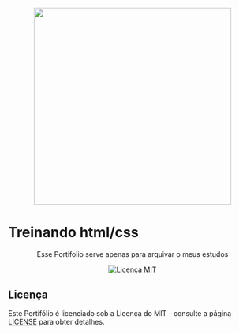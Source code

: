 <h1 align="center">
<br>
 <img src="https://th.bing.com/th/id/R.2b46caece198905f585c873ad3cc19d2?rik=3l6AEkpFntXy1w&pid=ImgRaw&r=0" width="400px">
<br>
<h1>
Treinando html/css
</h1>

<p align="center">Esse Portifolio serve apenas para arquivar o meus estudos</p>

<p align="center">
  <a href="https://opensource.org/licenses/MIT">
 <img src="https://img.shields.io/badge/License-MIT-blue.svg" alt="Licença MIT">
  </a>
</p>



## Licença

Este Portifólio é licenciado sob a Licença do MIT - consulte a página [LICENSE](https://opensource.org/licenses/MIT) para obter detalhes.
